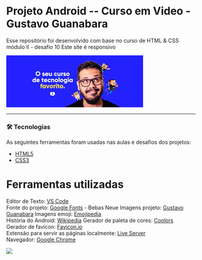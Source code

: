 # Projeto Android -- Curso em Video - Gustavo Guanabara 

Esse repositório foi desenvolvido com base no curso de HTML & CSS módulo II - desafio 10
Este site é responsivo 

![Curso em Video](./imagens/cursoemvideo.jpg 'Curso em Video')

---
### 🛠 Tecnologias

As seguintes ferramentas foram usadas nas aulas e desafios dos projetos:

- [HTML5](https://developer.mozilla.org/pt-BR/docs/Web/HTML)
- [CSS3](https://developer.mozilla.org/pt-BR/docs/Web/CSS)

# Ferramentas utilizadas

Editor de Texto: [VS Code](https://code.visualstudio.com/)  
Fonte do projeto: [Google Fonts](https://fonts.google.com/) - Bebas Neue 
Imagens projeto: [Gustavo Guanabara](https://github.com/gustavoguanabara/html-css/tree/master/desafios/modulo-02/d010) 
Imagens emoji: [Emojipedia](https://emojipedia.org/)  
História do Android: [Wikipedia](https://pt.wikipedia.org/wiki/Android)
Gerador de paleta de cores: [Coolors](https://coolors.co)   
Gerador de favicon: [Favicon.io](https://link-url-here.org)  
Extensão para servir as páginas localmente: [Live Server](https://marketplace.visualstudio.com/items?itemName=ritwickdey.LiveServer)  
Navegador: [Google Chrome](https://chromeenterprise.google/intl/pt_br/)


 <img src="https://img.shields.io/static/v1?label=DEV&message=Darcisio Almeida&color=7159c1&style=for-the-badge&logo=ghost"/>
